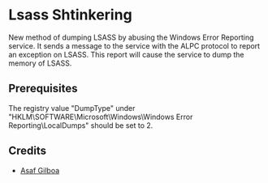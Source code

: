 # Lsass Shtinkering
New method of dumping LSASS by abusing the Windows Error Reporting service.
It sends a message to the service with the ALPC protocol to report an exception on LSASS.
This report will cause the service to dump the memory of LSASS.

## Prerequisites
The registry value "DumpType" under "HKLM\SOFTWARE\Microsoft\Windows\Windows Error Reporting\LocalDumps" should be set to 2.

## Credits

* [Asaf Gilboa](https://twitter.com/asaf_gilboa)